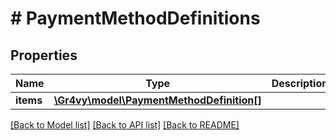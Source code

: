 # # PaymentMethodDefinitions

## Properties

Name | Type | Description | Notes
------------ | ------------- | ------------- | -------------
**items** | [**\Gr4vy\model\PaymentMethodDefinition[]**](PaymentMethodDefinition.md) |  | [optional]

[[Back to Model list]](../../README.md#models) [[Back to API list]](../../README.md#endpoints) [[Back to README]](../../README.md)
